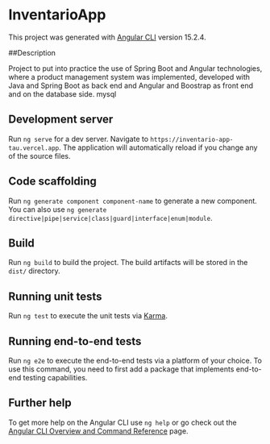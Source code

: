 # InventarioApp

This project was generated with [Angular CLI](https://github.com/angular/angular-cli) version 15.2.4.

##Description

Project to put into practice the use of Spring Boot and Angular technologies, where a product management system was implemented, developed with Java and Spring Boot as back end and Angular and Boostrap as front end and on the database side. mysql

## Development server

Run `ng serve` for a dev server. Navigate to `https://inventario-app-tau.vercel.app`. The application will automatically reload if you change any of the source files.

## Code scaffolding

Run `ng generate component component-name` to generate a new component. You can also use `ng generate directive|pipe|service|class|guard|interface|enum|module`.

## Build

Run `ng build` to build the project. The build artifacts will be stored in the `dist/` directory.

## Running unit tests

Run `ng test` to execute the unit tests via [Karma](https://karma-runner.github.io).

## Running end-to-end tests

Run `ng e2e` to execute the end-to-end tests via a platform of your choice. To use this command, you need to first add a package that implements end-to-end testing capabilities.

## Further help

To get more help on the Angular CLI use `ng help` or go check out the [Angular CLI Overview and Command Reference](https://angular.io/cli) page.
